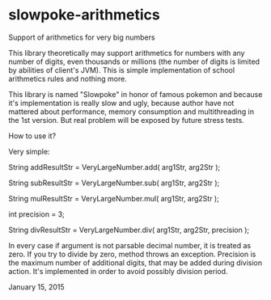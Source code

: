 # slowpoke-arithmetics
Support of arithmetics for very big numbers

This library theoretically may support arithmetics for numbers with any number of digits, 
even thousands or millions (the number of digits is limited by abilities of client's JVM). 
This is simple implementation of school arithmetics rules and nothing more.

This library is named "Slowpoke" in honor of famous pokemon and because it's implementation is really slow and ugly, 
because author have not mattered about performance, memory consumption and multithreading in the 1st version. 
But real problem will be exposed by future stress tests.

How to use it?

Very simple:


String addResultStr = VeryLargeNumber.add( arg1Str, arg2Str );

String subResultStr = VeryLargeNumber.sub( arg1Str, arg2Str );

String mulResultStr = VeryLargeNumber.mul( arg1Str, arg2Str );

int precision = 3;

String divResultStr = VeryLargeNumber.div( arg1Str, arg2Str, precision );


In every case if argument is not parsable decimal number, it is treated as zero.
If you try to divide by zero, method throws an exception.
Precision is the maximum number of additional digits, that may be added during division action. 
It's implemented in order to avoid possibly division period.


January 15, 2015

